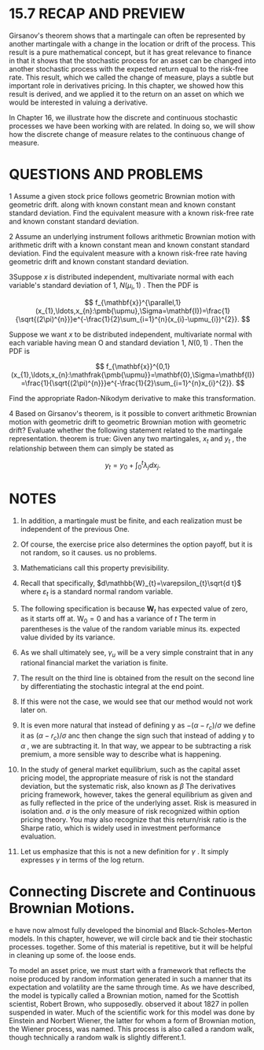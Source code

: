 # 15.7 RECAP AND PREVIEW

Girsanov's theorem shows that a martingale can often be represented by another martingale with a change in the location or drift of the process. This result is a pure mathematical concept, but it has great relevance to finance in that it shows that the stochastic process for an asset can be changed into another stochastic process with the expected return equal to the risk-free rate. This result, which we called the change of measure, plays a subtle but important role in derivatives pricing. In this chapter, we showed how this result is derived, and we applied it to the return on an asset on which we would be interested in valuing a derivative.

In Chapter 16, we illustrate how the discrete and continuous stochastic processes we have been working with are related. In doing so, we will show how the discrete change of measure relates to the continuous change of measure.

# QUESTIONS AND PROBLEMS

1 Assume a given stock price follows geometric Brownian motion with geometric drift. along with known constant mean and known constant standard deviation. Find the equivalent measure with a known risk-free rate and known constant standard deviation.

2 Assume an underlying instrument follows arithmetic Brownian motion with arithmetic drift with a known constant mean and known constant standard deviation. Find the equivalent measure with a known risk-free rate having geometric drift and known constant standard deviation.

3Suppose $x$ is distributed independent, multivariate normal with each variable's standard deviation of 1, $N(\mu_{i},1)$ . Then the PDF is

$$
f_{\mathbf{x}}^{\parallel,1}(x_{1},\ldots,x_{n}:\pmb{\upmu},\Sigma=\mathbf{I})=\frac{1}{\sqrt{(2\pi)^{n}}}e^{-\frac{1}{2}\sum_{i=1}^{n}(x_{i}-\upmu_{i})^{2}}.
$$

Suppose we want $x$ to be distributed independent, multivariate normal with each variable having mean O and standard deviation 1, $N(0,1)$ . Then the PDF is

$$
f_{\mathbf{x}}^{0,1}(x_{1},\ldots,x_{n}:\mathfrak{\pmb{\upmu}}=\mathbf{0},\Sigma=\mathbf{I})=\frac{1}{\sqrt{(2\pi)^{n}}}e^{-\frac{1}{2}\sum_{i=1}^{n}x_{i}^{2}}.
$$

Find the appropriate Radon-Nikodym derivative to make this transformation.

4  Based on Girsanov's theorem, is it possible to convert arithmetic Brownian motion with geometric drift to geometric Brownian motion with geometric drift? Evaluate whether the following statement related to the martingale representation. theorem is true: Given any two martingales, $x_{t}$ and $y_{t}$ , the relationship between them can simply be stated as

$$
y_{t}=y_{0}+\int_{0}^{t}\lambda_{j}d x_{j}.
$$

# NOTES

1. In addition, a martingale must be finite, and each realization must be independent of the previous One.

2. Of course, the exercise price also determines the option payoff, but it is not random, so it causes. us no problems.
3. Mathematicians call this property previsibility.
4. Recall that specifically, $d\mathbb{W}_{t}=\varepsilon_{t}\sqrt{d t}$ where $\varepsilon_{t}$ is a standard normal random variable.
5. The following specification is because $\mathbf{\boldsymbol{W}}_{t}$ has expected value of zero, as it starts off at. $\mathrm{W}_{0}=0$ and has a variance of $t$ The term in parentheses is the value of the random variable minus its. expected value divided by its variance.
6. As we shall ultimately see, $\gamma_{u}$ will be a very simple constraint that in any rational financial market the variation is finite.
7. The result on the third line is obtained from the result on the second line by differentiating the stochastic integral at the end point.
8. If this were not the case, we would see that our method would not work later on.
9. It is even more natural that instead of defining y as $-(\alpha-r_{c})/\sigma$ we define it as $(\alpha-r_{c})/\sigma$ anc then change the sign such that instead of adding y to $\alpha$ , we are subtracting it. In that way, we appear to be subtracting a risk premium, a more sensible way to describe what is happening.
10. In the study of general market equilibrium, such as the capital asset pricing model, the appropriate measure of risk is not the standard deviation, but the systematic risk, also known as $\beta$ The derivatives pricing framework, however, takes the general equilibrium as given and as fully reflected in the price of the underlying asset. Risk is measured in isolation and. $\sigma$ is the only measure of risk recognized within option pricing theory. You may also recognize that this return/risk ratio is the Sharpe ratio, which is widely used in investment performance evaluation.
11. Let us emphasize that this is not a new definition for $\gamma$ . It simply expresses $\gamma$ in terms of the log return.

# Connecting Discrete and Continuous Brownian Motions.

e have now almost fully developed the binomial and Black-Scholes-Merton models. In this chapter, however, we will circle back and tie their stochastic processes. together. Some of this material is repetitive, but it will be helpful in cleaning up some of. the loose ends.

To model an asset price, we must start with a framework that reflects the noise produced by random information generated in such a manner that its expectation and volatility are the same through time. As we have described, the model is typically called a Brownian motion, named for the Scottish scientist, Robert Brown, who supposedly. observed it about 1827 in pollen suspended in water. Much of the scientific work for this model was done by Einstein and Norbert Wiener, the latter for whom a form of Brownian motion, the Wiener process, was named. This process is also called a random walk, though technically a random walk is slightly different.1.
